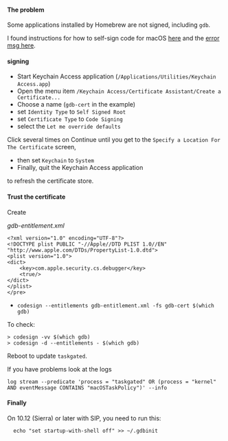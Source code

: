 #### The problem

Some applications installed by Homebrew are not signed, including ``gdb``.

I found instructions for how to self-sign code for macOS [here](https://sourceware.org/gdb/wiki/PermissionsDarwin) and the [error msg here](https://sourceware.org/gdb/wiki/BuildingOnDarwin).

#### signing

- Start Keychain Access application (``/Applications/Utilities/Keychain Access.app``)
- Open the menu item ``/Keychain Access/Certificate Assistant/Create a Certificate...``
- Choose a name (``gdb-cert`` in the example)
- set ``Identity Type`` to ``Self Signed Root``
- set ``Certificate Type`` to ``Code Signing``
- select the ``Let me override defaults``

Click several times on Continue until you get to the ``Specify a Location For The Certificate`` screen,

- then set ``Keychain`` to ``System``
- Finally, quit the Keychain Access application 

to refresh the certificate store.

#### Trust the certificate

Create

*gdb-entitlement.xml*

```
<?xml version="1.0" encoding="UTF-8"?>
<!DOCTYPE plist PUBLIC "-//Apple//DTD PLIST 1.0//EN" "http://www.apple.com/DTDs/PropertyList-1.0.dtd">
<plist version="1.0">
<dict>
    <key>com.apple.security.cs.debugger</key>
    <true/>
</dict>
</plist>
</pre>
```

- ``codesign --entitlements gdb-entitlement.xml -fs gdb-cert $(which gdb)``

To check:

```
> codesign -vv $(which gdb)
> codesign -d --entitlements - $(which gdb)
```

Reboot to update ``taskgated``.

If you have problems look at the logs

```
log stream --predicate 'process = "taskgated" OR (process = "kernel" AND eventMessage CONTAINS "macOSTaskPolicy")' --info
```

#### Finally

On 10.12 (Sierra) or later with SIP, you need to run this:
```
  echo "set startup-with-shell off" >> ~/.gdbinit
```
